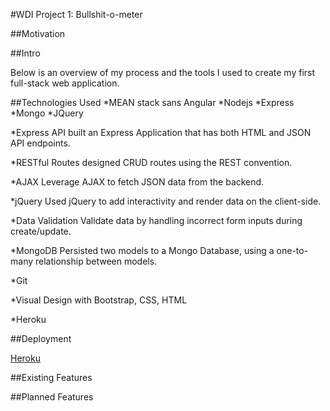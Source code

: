 #WDI Project 1: Bullshit-o-meter

##Motivation

##Intro

Below is an overview of my process and the tools I used to create my first full-stack web application.

##Technologies Used
*MEAN stack sans Angular
  *Nodejs
  *Express
  *Mongo
  *JQuery

*Express API built an Express Application that has both HTML and JSON API endpoints.

*RESTful Routes designed CRUD routes using the REST convention.

*AJAX Leverage AJAX to fetch JSON data from the backend.

*jQuery Used jQuery to add interactivity and render data on the client-side.

*Data Validation Validate data by handling incorrect form inputs during create/update.

*MongoDB Persisted two models to a Mongo Database, using a one-to-many relationship between models.

*Git

*Visual Design with Bootstrap, CSS, HTML

*Heroku

##Deployment

[Heroku](https://young-oasis-4527.herokuapp.com/)

##Existing Features

##Planned Features